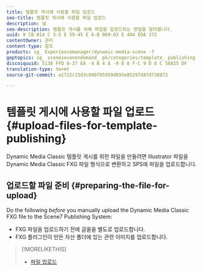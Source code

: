 ```yaml
---
title: 템플릿 게시에 사용할 파일 업로드
seo-title: 템플릿 게시에 사용할 파일 업로드
description: 널
seo-description: 템플릿 게시를 위해 파일을 업로드하는 방법을 알아봅니다.
uuid: 9 CB 014 C 3-5 E 59-45 E 6-B 069-03 E 404 EDA 372
contentOwner: 관리
content-type: 참조
products: sg_ Experiencemanager/dynamic-media-scene -7
geptopics: sg_ scenesevenondemand_ pk/categories/template_ publishing
discoiquuid: 5138 FFD 8-37 EA -4 B 4 A -9 D 8 F-C 9 D 8 C 56815 DF
translation-type: tm+mt
source-git-commit: a1722c15d3c049f05959d895e85297d47d730872

---
```



# 템플릿 게시에 사용할 파일 업로드{#upload-files-for-template-publishing}

Dynamic Media Classic 템플릿 게시를 위한 파일을 만들려면 Illustrator 파일을 Dynamic Media Classic FXG 파일 형식으로 변환하고 SPS에 파일을 업로드합니다.

## 업로드할 파일 준비 {#preparing-the-file-for-upload}

Do the following *before* you manually upload the Dynamic Media Classic FXG file to the Scene7 Publishing System:

* FXG 파일을 업로드하기 전에 글꼴을 별도로 업로드합니다.
* FXG 플러그인이 만든 자산 폴더에 있는 관련 이미지를 업로드합니다.

>[!MORELIKETHIS]
>
>* [파일 업로드](uploading-files.md#uploading_your_files)

